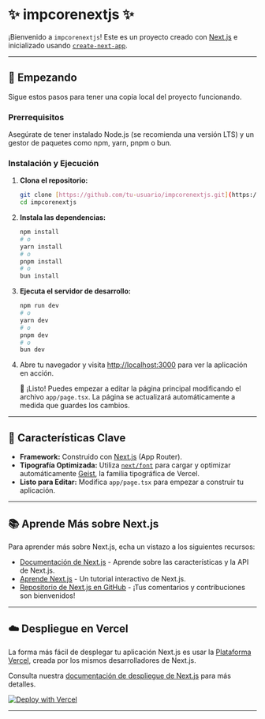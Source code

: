# ✨ impcorenextjs ✨

¡Bienvenido a `impcorenextjs`! Este es un proyecto creado con [Next.js](https://nextjs.org) e inicializado usando [`create-next-app`](https://nextjs.org/docs/app/api-reference/cli/create-next-app).

---

## 🚀 Empezando

Sigue estos pasos para tener una copia local del proyecto funcionando.

### Prerrequisitos

Asegúrate de tener instalado Node.js (se recomienda una versión LTS) y un gestor de paquetes como npm, yarn, pnpm o bun.

### Instalación y Ejecución

1.  **Clona el repositorio:**
    ```bash
    git clone [https://github.com/tu-usuario/impcorenextjs.git](https://github.com/tu-usuario/impcorenextjs.git)
    cd impcorenextjs
    ```

2.  **Instala las dependencias:**
    ```bash
    npm install
    # o
    yarn install
    # o
    pnpm install
    # o
    bun install
    ```

3.  **Ejecuta el servidor de desarrollo:**
    ```bash
    npm run dev
    # o
    yarn dev
    # o
    pnpm dev
    # o
    bun dev
    ```

4.  Abre tu navegador y visita [http://localhost:3000](http://localhost:3000) para ver la aplicación en acción.

    🎉 ¡Listo! Puedes empezar a editar la página principal modificando el archivo `app/page.tsx`. La página se actualizará automáticamente a medida que guardes los cambios.

---

## 🎨 Características Clave

* **Framework:** Construido con [Next.js](https://nextjs.org) (App Router).
* **Tipografía Optimizada:** Utiliza [`next/font`](https://nextjs.org/docs/app/building-your-application/optimizing/fonts) para cargar y optimizar automáticamente [Geist](https://vercel.com/font), la familia tipográfica de Vercel.
* **Listo para Editar:** Modifica `app/page.tsx` para empezar a construir tu aplicación.

---

## 📚 Aprende Más sobre Next.js

Para aprender más sobre Next.js, echa un vistazo a los siguientes recursos:

* [Documentación de Next.js](https://nextjs.org/docs) - Aprende sobre las características y la API de Next.js.
* [Aprende Next.js](https://nextjs.org/learn) - Un tutorial interactivo de Next.js.
* [Repositorio de Next.js en GitHub](https://github.com/vercel/next.js) - ¡Tus comentarios y contribuciones son bienvenidos!

---

## ☁️ Despliegue en Vercel

La forma más fácil de desplegar tu aplicación Next.js es usar la [Plataforma Vercel](https://vercel.com/new?utm_medium=default-template&filter=next.js&utm_source=create-next-app&utm_campaign=create-next-app-readme), creada por los mismos desarrolladores de Next.js.

Consulta nuestra [documentación de despliegue de Next.js](https://nextjs.org/docs/app/building-your-application/deploying) para más detalles.

[![Deploy with Vercel](https://vercel.com/button)](https://vercel.com/new?utm_medium=default-template&filter=next.js&utm_source=create-next-app&utm_campaign=create-next-app-readme&repository-url=https%3A%2F%2Fgithub.com%2Ftu-usuario%2Fimpcorenextjs)

---